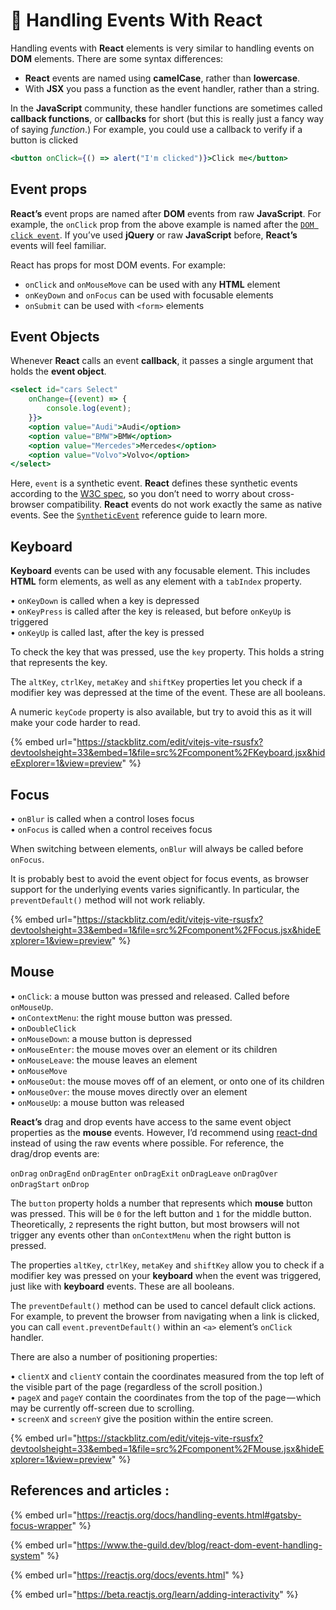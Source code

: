 # 🏁 Handling Events With React

Handling events with **React** elements is very similar to handling events on **DOM** elements. There are some syntax differences:

* **React** events are named using **camelCase**, rather than **lowercase**.
* With **JSX** you pass a function as the event handler, rather than a string.

In the **JavaScript** community, these handler functions are sometimes called **callback functions**, or **callbacks** for short (but this is really just a fancy way of saying _function_.) For example, you could use a callback to verify if a button is clicked

```jsx
<button onClick={() => alert("I'm clicked")}>Click me</button>
```

## Event props

**React’s** event props are named after **DOM** events from raw **JavaScript**. For example, the `onClick` prop from the above example is named after the [`DOM click event`](https://developer.mozilla.org/en-US/docs/Web/Events/click). If you’ve used **jQuery** or raw **JavaScript** before, **React’s** events will feel familiar.

React has props for most DOM events. For example:

* `onClick` and `onMouseMove` can be used with any **HTML** element
* `onKeyDown` and `onFocus` can be used with focusable elements
* `onSubmit` can be used with `<form>` elements

## Event Objects

Whenever **React** calls an event **callback**, it passes a single argument that holds the **event object**.

```jsx
<select id="cars Select"
    onChange={(event) => {
        console.log(event);        
    }}>
    <option value="Audi">Audi</option>
    <option value="BMW">BMW</option>
    <option value="Mercedes">Mercedes</option>
    <option value="Volvo">Volvo</option>
</select>
```

Here, `event` is a synthetic event. **React** defines these synthetic events according to the [W3C spec](https://www.w3.org/TR/DOM-Level-3-Events/), so you don’t need to worry about cross-browser compatibility. **React** events do not work exactly the same as native events. See the [`SyntheticEvent`](https://reactjs.org/docs/events.html) reference guide to learn more.

## Keyboard <a href="#keyboard" id="keyboard"></a>

**Keyboard** events can be used with any focusable element. This includes **HTML** form elements, as well as any element with a `tabIndex` property.

• `onKeyDown` is called when a key is depressed\
• `onKeyPress` is called after the key is released, but before `onKeyUp` is triggered\
• `onKeyUp` is called last, after the key is pressed



To check the key that was pressed, use the `key` property. This holds a string that represents the key.

The `altKey`, `ctrlKey`, `metaKey` and `shiftKey` properties let you check if a modifier key was depressed at the time of the event. These are all booleans.

A numeric `keyCode` property is also available, but try to avoid this as it will make your code harder to read.

{% embed url="https://stackblitz.com/edit/vitejs-vite-rsusfx?devtoolsheight=33&embed=1&file=src%2Fcomponent%2FKeyboard.jsx&hideExplorer=1&view=preview" %}

## Focus <a href="#focus" id="focus"></a>

• `onBlur` is called when a control loses focus\
• `onFocus` is called when a control receives focus

When switching between elements, `onBlur` will always be called before `onFocus`.

It is probably best to avoid the event object for focus events, as browser support for the underlying events varies significantly. In particular, the `preventDefault()` method will not work reliably.

{% embed url="https://stackblitz.com/edit/vitejs-vite-rsusfx?devtoolsheight=33&embed=1&file=src%2Fcomponent%2FFocus.jsx&hideExplorer=1&view=preview" %}

## Mouse <a href="#mouse" id="mouse"></a>

• `onClick`: a mouse button was pressed and released. Called before `onMouseUp`.\
• `onContextMenu`: the right mouse button was pressed.\
• `onDoubleClick`\
• `onMouseDown`: a mouse button is depressed\
• `onMouseEnter`: the mouse moves over an element or its children\
• `onMouseLeave`: the mouse leaves an element\
• `onMouseMove`\
• `onMouseOut`: the mouse moves off of an element, or onto one of its children\
• `onMouseOver`: the mouse moves directly over an element\
• `onMouseUp`: a mouse button was released

**React’s** drag and drop events have access to the same event object properties as the **mouse** events. However, I’d recommend using [react-dnd](https://github.com/react-dnd/react-dnd) instead of using the raw events where possible. For reference, the drag/drop events are:

`onDrag` `onDragEnd` `onDragEnter` `onDragExit` `onDragLeave` `onDragOver` `onDragStart` `onDrop`



The `button` property holds a number that represents which **mouse** button was pressed. This will be `0` for the left button and `1` for the middle button. Theoretically, `2` represents the right button, but most browsers will not trigger any events other than `onContextMenu` when the right button is pressed.

The properties `altKey`, `ctrlKey`, `metaKey` and `shiftKey` allow you to check if a modifier key was pressed on your **keyboard** when the event was triggered, just like with **keyboard** events. These are all booleans.

The `preventDefault()` method can be used to cancel default click actions. For example, to prevent the browser from navigating when a link is clicked, you can call `event.preventDefault()` within an `<a>` element’s `onClick` handler.

There are also a number of positioning properties:

• `clientX` and `clientY` contain the coordinates measured from the top left of the visible part of the page (regardless of the scroll position.)\
• `pageX` and `pageY` contain the coordinates from the top of the page — which may be currently off-screen due to scrolling.\
• `screenX` and `screenY` give the position within the entire screen.

{% embed url="https://stackblitz.com/edit/vitejs-vite-rsusfx?devtoolsheight=33&embed=1&file=src%2Fcomponent%2FMouse.jsx&hideExplorer=1&view=preview" %}

## References and articles :&#x20;

{% embed url="https://reactjs.org/docs/handling-events.html#gatsby-focus-wrapper" %}

{% embed url="https://www.the-guild.dev/blog/react-dom-event-handling-system" %}

{% embed url="https://reactjs.org/docs/events.html" %}

{% embed url="https://beta.reactjs.org/learn/adding-interactivity" %}
